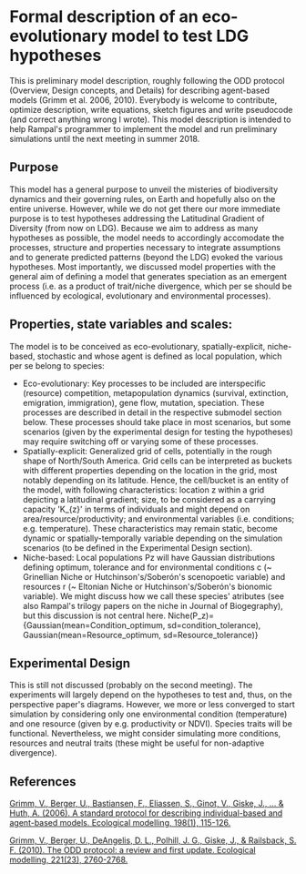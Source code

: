 # Formal description of an eco-evolutionary model to test LDG hypotheses

This is preliminary model description, roughly following the ODD protocol (Overview, Design concepts, and Details) for describing agent-based models (Grimm et al. 2006, 2010). Everybody is welcome to contribute, optimize description, write equations, sketch figures and write pseudocode (and correct anything wrong I wrote). This model description is intended to help Rampal's programmer to implement the model and run preliminary simulations until the next meeting in summer 2018. 

## Purpose
This model has a general purpose to unveil the misteries of biodiversity dynamics and their governing rules, on Earth and hopefully also on the entire universe. However, while we do not get there our more immediate purpose is to test hypotheses addressing the Latitudinal Gradient of Diversity (from now on LDG). Because we aim to address as many hypotheses as possible, the model needs to accordingly accomodate the processes, structure and properties necessary to integrate assumptions and to generate predicted patterns (beyond the LDG) evoked the various hypotheses. Most importantly, we discussed model properties with the general aim of defining a model that generates speciation as an emergent process (i.e. as a product of trait/niche divergence, which per se should be influenced by ecological, evolutionary and environmental processes).    

## Properties, state variables and scales:
The model is to be conceived as eco-evolutionary, spatially-explicit, niche-based, stochastic and whose agent is defined as local population, which per se belong to species: 
* Eco-evolutionary: Key processes to be included are interspecific (resource) competition, metapopulation dynamics (survival, extinction, emigration, immigration), gene flow, mutation, speciation. These processes are described in detail in the respective submodel section below. These processes should take place in most scenarios, but some scenarios (given by the experimental design for testing the hypotheses) may require switching off or varying some of these processes.
* Spatially-explicit: Generalized grid of cells, potentially in the rough shape of North/South America. Grid cells can be interpreted as buckets with different properties depending on the location in the grid, most notably depending on its latitude. Hence, the cell/bucket is an entity of the model, with following characteristics: location z within a grid depicting a latitudinal gradient; size, to be considered as a carrying capacity 'K_{z}' in terms of individuals and might depend on area/resource/productivity; and environmental variables (i.e. conditions; e.g. temperature). These characteristics may remain static, become dynamic or spatially-temporally variable depending on the simulation scenarios (to be defined in the Experimental Design section).
* Niche-based: Local populations Pz will have Gaussian distributions defining optimum, tolerance and for environmental conditions c (~ Grinellian Niche or Hutchinson's/Soberón's scenopoetic variable) and resources r (~ Eltonian Niche or Hutchinson's/Soberón's bionomic variable). We might discuss how we call these species' atributes (see also Rampal's trilogy papers on the niche in Journal of Biogegraphy), but this discussion is not central here. 
Niche(P_z)= {Gaussian(mean=Condition_optimum, sd=condition_tolerance), Gaussian(mean=Resource_optimum, sd=Resource_tolerance)}


## Experimental Design
This is still not discussed (probably on the second meeting). The experiments will largely depend on the hypotheses to test and, thus, on the perspective paper's diagrams. However, we more or less converged to start simulation by considering only one environmental condition (temperature) and one resource (given by e.g. productivity or NDVI). Species traits will be functional. Nevertheless, we might consider simulating more conditions, resources and neutral traits (these might be useful for non-adaptive divergence).

## References

[Grimm, V., Berger, U., Bastiansen, F., Eliassen, S., Ginot, V., Giske, J., ... & Huth, A. (2006). A standard protocol for describing individual-based and agent-based models. Ecological modelling, 198(1), 115-126.](http://www.sciencedirect.com/science/article/pii/S0304380006002043)

[Grimm, V., Berger, U., DeAngelis, D. L., Polhill, J. G., Giske, J., & Railsback, S. F. (2010). The ODD protocol: a review and first update. Ecological modelling, 221(23), 2760-2768.](http://www.sciencedirect.com/science/article/pii/S030438001000414X)
